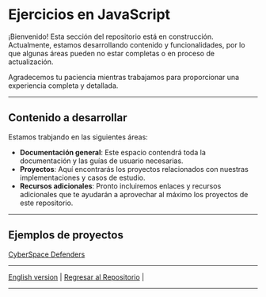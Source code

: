 # Ejercicios en JavaScript

¡Bienvenido! Esta sección del repositorio está en construcción. Actualmente, estamos desarrollando contenido y funcionalidades, por lo que algunas áreas pueden no estar completas o en proceso de actualización.

Agradecemos tu paciencia mientras trabajamos para proporcionar una experiencia completa y detallada.

---

## Contenido a desarrollar

Estamos trabjando en las siguientes áreas:

- **Documentación general**: Este espacio contendrá toda la documentación y las guías de usuario necesarias.
- **Proyectos**: Aquí encontrarás los proyectos relacionados con nuestras implementaciones y casos de estudio.
- **Recursos adicionales**: Pronto incluiremos enlaces y recursos adicionales que te ayudarán a aprovechar al máximo los proyectos de este repositorio.

---

## Ejemplos de proyectos

[CyberSpace Defenders](./Proyectos/CyberSpace%20Defenders/)

---

[English version](/README.md) | [Regresar al Repositorio](../) |

---

